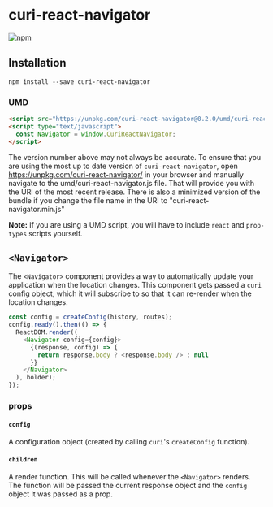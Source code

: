 # curi-react-navigator

[![npm][badge]][npm-link]

[badge]: https://img.shields.io/npm/v/curi-react-navigator.svg
[npm-link]: https://npmjs.com/package/curi-react-navigator

## Installation

```
npm install --save curi-react-navigator
```

### UMD

```html
<script src="https://unpkg.com/curi-react-navigator@0.2.0/umd/curi-react-navigator.js"></script>
<script type="text/javascript">
  const Navigator = window.CuriReactNavigator;
</script>
```

The version number above may not always be accurate. To ensure that you are using the most
up to date version of `curi-react-navigator`, open https://unpkg.com/curi-react-navigator/ in your
browser and manually navigate to the umd/curi-react-navigator.js file. That will provide you
with the URI of the most recent release. There is also a minimized version of the bundle
if you change the file name in the URI to "curi-react-navigator.min.js"

**Note:** If you are using a UMD script, you will have to include `react` and `prop-types` scripts yourself.

## `<Navigator>`

The `<Navigator>` component provides a way to automatically update your application when the location changes. This component gets passed a `curi` config object, which it will subscribe to so that it can re-render when the location changes.

```js
const config = createConfig(history, routes);
config.ready().then(() => {
  ReactDOM.render((
    <Navigator config={config}>
      {(response, config) => {
        return response.body ? <response.body /> : null
      }}
    </Navigator>
  ), holder);
});
```

### props

#### `config`

A configuration object (created by calling `curi`'s `createConfig` function).

#### `children`

A render function. This will be called whenever the `<Navigator>` renders. The function will be passed the current response object and the `config` object it was passed as a prop.
